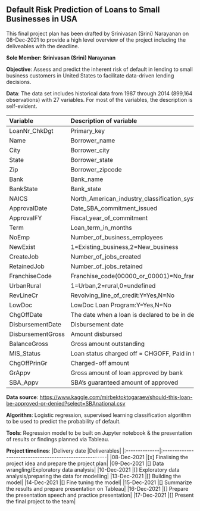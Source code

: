 ## Default Risk Prediction of Loans to Small Businesses in USA                                                          
This final project plan has been drafted by Srinivasan (Srini) Narayanan on 08-Dec-2021 to provide a high level overview of the project including the deliveables with the deadline.

**Sole Member: Srinivasan (Srini) Narayanan**

**Objective**:
Assess and predict the inherent risk of default in lending to small business customers in United States to facilitate data-driven lending decisions.

 **Data**: 
 The data set includes historical data from 1987 through 2014 (899,164 observations) with 27 variables. For most of the variables, the description is self-evident.

|Variable	|Description of variable|
|:----------|:----------------------|
|LoanNr_ChkDgt	|Primary_key|
|Name	|Borrower_name|
|City	|Borrower_city|
|State	|Borrower_state|
|Zip	|Borrower_zipcode|
|Bank	|Bank_name|
|BankState	|Bank_state|
|NAICS	|North_American_industry_classification_system_code|
|ApprovalDate	|Date_SBA_commitment_issued|
|ApprovalFY	|Fiscal_year_of_commitment|
|Term	|Loan_term_in_months|
|NoEmp	|Number_of­_business_employees|
|NewExist	|1=Existing_business,2=New_business|
|CreateJob	|Number_of_jobs_created|
|RetainedJob	|Number_of_jobs_retained|
|FranchiseCode	|Franchise_code(00000_or_00001)=No_franchise|
|UrbanRural	|1=Urban,2=rural,0=undefined|
|RevLineCr	|Revolving_line_of_credit:Y=Yes,N=No|
|LowDoc	|LowDoc Loan Program:Y=Yes,N=No|
|ChgOffDate	 |The date when a loan is declared to be in default|
|DisbursementDate	|Disbursement date|
|DisbursementGross	|Amount disbursed|
|BalanceGross	|Gross amount outstanding|
|MIS_Status	|Loan status charged off = CHGOFF, Paid in full = PIF|
|ChgOffPrinGr	|Charged-off amount|
|GrAppv	|Gross amount of loan approved by bank|
|SBA_Appv	|SBA’s guaranteed amount of approved|


**Data source**: 
https://www.kaggle.com/mirbektoktogaraev/should-this-loan-be-approved-or-denied?select=SBAnational.csv


**Algorithm**:
Logistic regression, supervised learning classification algorithm to be used to predict the probability of default.

**Tools**:
Regression model to be built on Jupyter notebook & the presentation of results or findings planned via Tableau.


**Project timelines**:
|Delivery date  |Deliverables|
|:--------------|:-------------------------------------------------------|
|08-Dec-2021	|[x] Finalising the project idea and prepare the project plan|
|09-Dec-2021	|[] Data wrangling/Exploratory data analysis|
|10-Dec-2021	|[] Exploratory data analysis/preparing the data for modelling|
|13-Dec-2021	|[] Building the model|
|14-Dec-2021	|[] Fine tuning the model|
|15-Dec-2021	|[] Summarize the results and prepare presentation on Tableau|
|16-Dec-2021	|[] Prepare the presentation speech and practice presentation|
|17-Dec-2021	|[] Present the final project to the team|



